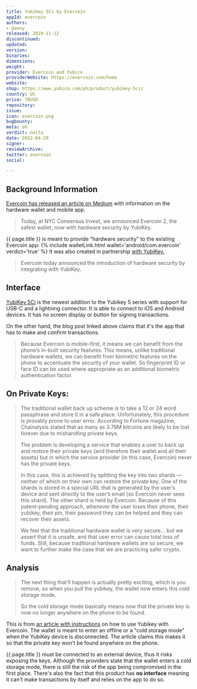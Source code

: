 ```yaml
---
title: YubiKey 5Ci by Evercoin
appId: evercoin
authors:
- danny
released: 2019-11-12
discontinued: 
updated: 
version: 
binaries: 
dimensions: 
weight: 
provider: Evercoin and Yubico
providerWebsite: https://evercoin.com/home
website: 
shop: https://www.yubico.com/ph/product/yubikey-5ci/
country: US
price: 70USD
repository: 
issue: 
icon: evercoin.png
bugbounty: 
meta: ok
verdict: noita
date: 2022-04-29
signer: 
reviewArchive: 
twitter: evercoin
social: 

---
```


## Background Information

[Evercoin has released an article on Medium](https://blog.evercoin.com/evercoin-is-now-the-safest-wallet-exchange-f3c3eeb07d54) with information on the hardware wallet and mobile app.

> Today, at NYC Consensus Invest, we announced Evercoin 2, the safest wallet, now with hardware security by YubiKey.

{{ page.title }} is meant to provide "hardware security" to the existing Evercoin app: {% include walletLink.html wallet='android/com.evercoin' verdict='true' %} It was also created in partnership [with YubiKey.](https://www.yubico.com/)

> Evercoin today announced the introduction of hardware security by integrating with YubiKey.

## Interface

[YubiKey 5Ci](https://www.yubico.com/ph/product/yubikey-5ci/) is the newest addition to the Yubikey 5 series with support for USB-C and a lightning connector. It is able to connect to iOS and Android devices. It has no screen display or button for signing transactions.

On the other hand, the blog post linked above claims that it's the app that has to make and confirm transactions.

> Because Evercoin is mobile-first, it means we can benefit from the phone’s in-built security features. This means, unlike traditional hardware wallets, we can benefit from biometric features on the phone to accentuate the security of your wallet. So fingerprint ID or face ID can be used where appropriate as an additional biometric authentication factor.

## On Private Keys:

> The traditional wallet back up scheme is to take a 12 or 24 word passphrase and store it in a safe place. Unfortunately, this procedure is provably prone to user error. According to Fortune magazine, Chainalysis stated that as many as 3.79M bitcoins are likely to be lost forever due to mishandling private keys.
>
> The problem is developing a service that enables a user to back up and restore their private keys (and therefore their wallet and all their assets) but in which the service provider (in this case, Evercoin) never has the private keys.
>
> In this case, this is achieved by splitting the key into two shards — neither of which on their own can restore the private key. One of the shards is stored in a special URL that is generated by the user’s device and sent directly to the user’s email (so Evercoin never sees this shard). The other shard is held by Evercoin. Because of this patent-pending approach, whenever the user loses their phone, their yubikey, their pin, their password they can be helped and they can recover their assets.
>
> We feel that the traditional hardware wallet is very secure… but we assert that it is unsafe, and that user error can cause total loss of funds. Still, because traditional hardware wallets are so secure, we want to further make the case that we are practicing safer crypto.

## Analysis 


> The next thing that’ll happen is actually pretty exciting, which is you remove, so when you pull the yubikey, the wallet now enters this cold storage mode.
>
> So the cold storage mode basically means now that the private key is now no longer anywhere on the phone to be found.

This is from [an article with instructions](https://blog.evercoin.com/how-to-use-yubikey-with-evercoin-37da2a85ae48) on how to use Yubikey with Evercoin. The wallet is meant to enter an offline or a "cold storage mode" when the YubiKey device is disconnected. The article claims this makes it so that the private key won't be found anywhere on the phone.

{{ page.title }} must be connected to an external device, thus it risks exposing the keys. Although the providers state that the wallet enters a cold storage mode, there is still the risk of the app being compromised in the first place. There's also the fact that this product has **no interface** meaning it can't make transactions by itself and relies on the app to do so. 